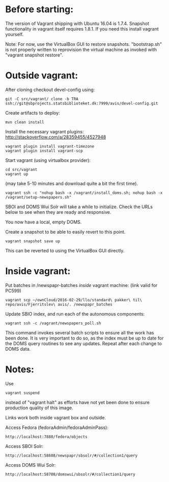 Before starting:
===

The version of Vagrant shipping with Ubuntu 16.04 is 1.7.4.  Snapshot functionality in vagrant itself requires
1.8.1.  If you need this install vagrant yourself.

Note:  For now, use the VirtualBox GUI to restore snapshots.  "bootstrap.sh" is not properly
written to reprovision the virtual machine as invoked with "vagrant snapshot restore".

Outside vagrant:
===

After cloning checkout devel-config using:

    git -C src/vagrant/ clone -b TRA ssh://git@sbprojects.statsbiblioteket.dk:7999/avis/devel-config.git

Create artifacts to deploy:

    mvn clean install

Install the necessary vagrant plugins: http://stackoverflow.com/a/28359455/4527948

    vagrant plugin install vagrant-timezone
    vagrant plugin install vagrant-scp

Start vagrant (using virtualbox provider):

    cd src/vagrant
    vagrant up

(may take 5-10 minutes and download quite a bit the first time).

    vagrant ssh -c "nohup bash -x /vagrant/install_doms.sh; nohup bash -x /vagrant/setup-newspapers.sh"

SBOI and DOMS Wui Solr will take a while to initialize.  Check
the URLs below to see when they are ready and responsive.

You now have a local, empty DOMS.

Create a snapshot to be able to easily revert to this point.

    vagrant snapshot save up

This can be reverted to using the VirtualBox GUI directly.


Inside vagrant:
===

Put batches in /newspapr-batches _inside_ vagrant machine: (link valid for PC599)

    vagrant scp ~/ownCloud/2016-02-29/llo/standard\ pakker\ til\ repo/avis/Fjerritslev\ avis/. /newspapr_batches

Update SBIO index, and run each of the autonomous components:

    vagrant ssh -c /vagrant/newspapers_poll.sh

This command invokes several batch scripts to ensure all the work has been done.
It is very important to do so, as the index must be up to date for the DOMS
query routines to see any updates.  Repeat after each change to DOMS data.


Notes:
===

Use

    vagrant suspend

instead of "vagrant halt" as efforts have not yet been done to ensure
production quality of this image.


Links work both inside vagrant box and outside.

Access Fedora (fedoraAdmin/fedoraAdminPass):

    http://localhost:7880/fedora/objects

Access SBOI Solr:

    http://localhost:58608/newspapr/sbsolr/#/collection1/query

Access DOMS Wui Solr:

    http://localhost:58708/domswui/sbsolr/#/collection1/query
